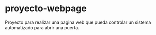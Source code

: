 # proyecto-webpage

Proyecto para realizar una pagina web que pueda controlar un sistema automatizado para abrir una puerta.
